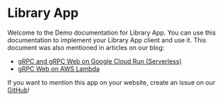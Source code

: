 # Library App

Welcome to the Demo documentation for Library App. You can use this documentation to implement your Library App client and use it.
This document was also mentioned in articles on our blog:

* [gRPC and gRPC Web on Google Cloud Run (Serverless)](https://blog.gendocu.com/posts/grpc-on-google-cloud/?ref=library-app-doc)
* [gRPC Web on AWS Lambda](https://blog.gendocu.com/posts/grpc-web-on-aws/?ref=library-app-doc)

If you want to mention this app on your website, create an issue on our [GitHub](https://github.com/gendocu-com-examples/library-app/blob/master/proto/docs/introduction.md)!
